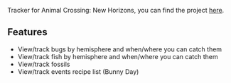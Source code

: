 
Tracker for Animal Crossing: New Horizons, you can find the project [here](https://po8rewq.github.io/acnh-tracker/).

## Features 

 * View/track bugs by hemisphere and when/where you can catch them
 * View/track fish by hemisphere and when/where you can catch them
 * View/track fossils
 * View/track events recipe list (Bunny Day)
